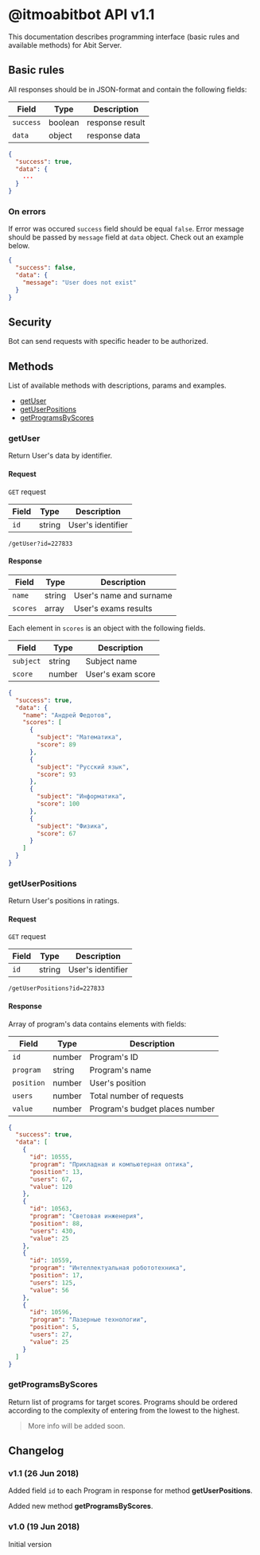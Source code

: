 # @itmoabitbot API v1.1

This documentation describes programming interface (basic rules and available methods) for Abit Server.

## Basic rules

All responses should be in JSON-format and contain the following fields:

| Field     | Type    | Description     |
|-----------|---------|-----------------|
| `success` | boolean | response result |
| `data`    | object  | response data   |


```json
{
  "success": true,
  "data": {
    ...
  }
}
```

### On errors

If error was occured `success` field should be equal `false`. Error message should be passed by `message` field at `data` object. Check out an example below.

```json
{
  "success": false,
  "data": {
    "message": "User does not exist"
  }
}
```

## Security

Bot can send requests with specific header to be authorized.

## Methods

List of available methods with descriptions, params and examples.

- [getUser](#getUser)
- [getUserPositions](#getUserPositions)
- [getProgramsByScores](#getProgramsByScores)

### getUser

Return User's data by identifier.

#### Request

`GET` request

| Field | Type   | Description       |
|-------|--------|-------------------|
| `id`  | string | User's identifier |

```
/getUser?id=227833
```

#### Response

| Field    | Type   | Description             |
|----------|--------|-------------------------|
| `name`   | string | User's name and surname |
| `scores` | array  | User's exams results    |

Each element in `scores` is an object with the following fields.

| Field     | Type   | Description       |
|-----------|--------|-------------------|
| `subject` | string | Subject name      |
| `score`   | number | User's exam score |

```json
{
  "success": true,
  "data": {
    "name": "Андрей Федотов",
    "scores": [
      {
        "subject": "Математика",
        "score": 89
      },
      {
        "subject": "Русский язык",
        "score": 93
      },
      {
        "subject": "Информатика",
        "score": 100
      },
      {
        "subject": "Физика",
        "score": 67
      }
    ]
  }
}
```

### getUserPositions

Return User's positions in ratings.

#### Request

`GET` request

| Field | Type   | Description       |
|-------|--------|-------------------|
| `id`  | string | User's identifier |

```
/getUserPositions?id=227833
```

#### Response

Array of program's data contains elements with fields:

| Field      | Type   | Description                    |
|------------|--------|--------------------------------|
| `id`       | number | Program's ID                   |
| `program`  | string | Program's name                 |
| `position` | number | User's position                |
| `users`    | number | Total number of requests       |
| `value`    | number | Program's budget places number |

```json
{
  "success": true,
  "data": [
    {
      "id": 10555,
      "program": "Прикладная и компьютерная оптика",
      "position": 13,
      "users": 67,
      "value": 120
    },
    {
      "id": 10563,
      "program": "Световая инженерия",
      "position": 88,
      "users": 430,
      "value": 25
    },
    {
      "id": 10559,
      "program": "Интеллектуальная робототехника",
      "position": 17,
      "users": 125,
      "value": 56
    },
    {
      "id": 10596,
      "program": "Лазерные технологии",
      "position": 5,
      "users": 27,
      "value": 25
    }
  ]
}
```

### getProgramsByScores

Return list of programs for target scores. Programs should be ordered according to the complexity of entering from the lowest to the highest.

> More info will be added soon.



## Changelog

### v1.1 (26 Jun 2018)

Added field `id` to each Program in response for method **getUserPositions**.

Added new method **getProgramsByScores**.

### v1.0 (19 Jun 2018)

Initial version